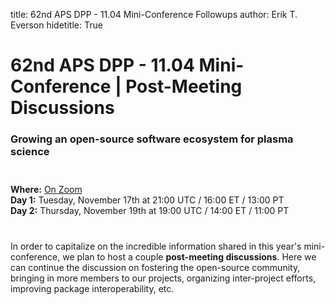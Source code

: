 title: 62nd APS DPP - 11.04 Mini-Conference Followups
author: Erik T. Everson
hidetitle: True

[Zoom link]: https://harvard.zoom.us/j/91600794594?pwd=L09iTGtTRUN1RmpsVnNvU05LRnNwQT09

# 62nd APS DPP - 11.04 Mini-Conference | Post-Meeting Discussions
### Growing an open-source software ecosystem for plasma science

<div style="height: 12px"><!-- Adding vertical whitespace --></div>

**Where:** [On Zoom][Zoom Link] <br/>
**Day 1:** Tuesday, November 17th at 21:00 UTC / 16:00 ET / 13:00 PT <br/>
**Day 2:** Thursday, November 19th at 19:00 UTC / 14:00 ET / 11:00 PT <br/>

<div style="height: 12px"><!-- Adding vertical whitespace --></div>

In order to capitalize on the incredible information shared in this year's
mini-conference, we plan to host a couple **post-meeting discussions**.  Here
we can continue the discussion on fostering the open-source community, bringing
in more members to our projects, organizing inter-project efforts, improving
package interoperability, etc.
